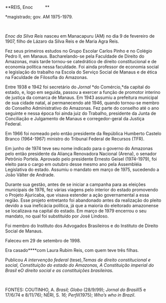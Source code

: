 **REIS, Enoc          **

\*magistrado; gov. AM 1975-1979.

 

*Enoc da Silva Reis* nasceu em Manacapuru (AM) no dia 9 de fevereiro de
1907, filho de Lázaro da Silva Reis e de Maria Agra Reis.

Fez seus primeiros estudos no Grupo Escolar Carlos Pinho e no Colégio
Pedro II, em Manaus. Bacharelando-se pela Faculdade de Direito do
Amazonas, mais tarde tornou-se catedrático de direito constitucional e
de economia política nessa faculdade. Foi ainda professor de economia
social e legislação do trabalho na Escola do Serviço Social de Manaus e
de ética na Faculdade de Filosofia do Amazonas.

Entre 1938 e 1942 foi secretário do *Jornal* *do Comércio,*da capital do
estado, e, logo em seguida, passou a exercer a função de promotor
interino de justiça da comarca de Manaus. Em 1943 assumiu a prefeitura
municipal de sua cidade natal, aí permanecendo até 1946, quando
tornou-se membro do Conselho Administrativo do Amazonas. Fez parte do
conselho até o ano seguinte e nessa época foi ainda juiz do Trabalho,
presidente da Junta de Conciliação e Julgamento de Manaus e
corregedor-geral da Justiça Federal.

Em 1966 foi nomeado pelo então presidente da República Humberto Castelo
Branco (1964-1967) ministro do Tribunal Federal de Recursos (TFR).

Em junho de 1974 teve seu nome indicado para o governo do Amazonas pelo
então presidente da Aliança Renovadora Nacional (Arena), o senador
Petrônio Portela. Aprovado pelo presidente Ernesto Geisel (1974-1979),
foi eleito para o cargo em outubro desse mesmo ano pela Assembléia
Legislativa do estado. Assumiu o mandato em março de 1975, sucedendo a
João Válter de Andrade.

Durante sua gestão, antes de se iniciar a campanha para as eleições
municipais de 1976, fez várias viagens pelo interior do estado
promovendo o Projeto Ajuricaba, que visava estender a ação governamental
a essa região. Esse projeto entretanto foi abandonado antes da
realização do pleito devido a sua ineficácia política, já que a maioria
do eleitorado amazonense se localizava na capital do estado. Em março de
1979 encerrou o seu mandato, no qual foi substituído por José Lindoso.

Foi membro do Instituto dos Advogados Brasileiros e do Instituto de
Direito Social de Manaus.

Faleceu em 29 de setembro de 1998.

Era casado****com Laura Rubim Reis, com quem teve três filhas.

Publicou *A intervenção federal* (tese),*Temas de direito*
*constitucional e social, Constituição do estado do Amazonas, A
Constituição imperial* *do Brasil* e*O direito social e as*
*constituições brasileiras.*

 

FONTES: COUTINHO, A. *Brasil; Globo* (28/9/99); *Jornal do Brasil*(5 e
17/6/74 e 8/11/76); NÉRI, S. *16; Perfil*(1975); *Who’s who in*
*Brazil*.

 

 
